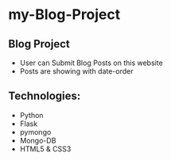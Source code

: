 # my-Blog-Project

## Blog Project
* User can Submit Blog Posts on this website
* Posts are showing with date-order

## Technologies:
* Python
* Flask
* pymongo
* Mongo-DB
* HTML5 & CSS3


